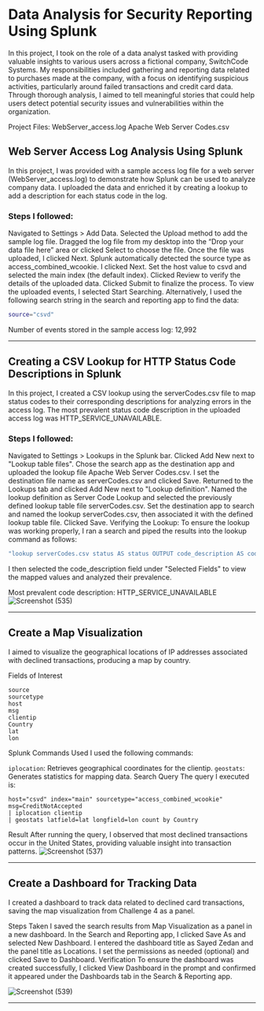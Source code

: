 # Data Analysis for Security Reporting Using Splunk
In this project, I took on the role of a data analyst tasked with providing valuable insights to various users across a fictional company, SwitchCode Systems. My responsibilities included gathering and reporting data related to purchases made at the company, with a focus on identifying suspicious activities, particularly around failed transactions and credit card data. Through thorough analysis, I aimed to tell meaningful stories that could help users detect potential security issues and vulnerabilities within the organization.

Project Files:
WebServer_access.log
Apache Web Server Codes.csv


## Web Server Access Log Analysis Using Splunk


In this project, I was provided with a sample access log file for a web server (WebServer_access.log) to demonstrate how Splunk can be used to analyze company data. I uploaded the data and enriched it by creating a lookup to add a description for each status code in the log.

### **Steps I followed:**


Navigated to Settings > Add Data.
Selected the Upload method to add the sample log file.
Dragged the log file from my desktop into the “Drop your data file here” area or clicked Select to choose the file.
Once the file was uploaded, I clicked Next.
Splunk automatically detected the source type as access_combined_wcookie.
I clicked Next.
Set the host value to csvd and selected the main index (the default index).
Clicked Review to verify the details of the uploaded data.
Clicked Submit to finalize the process.
To view the uploaded events, I selected Start Searching. Alternatively, I used the following search string in the search and reporting app to find the data:
```bash
source="csvd"
```
Number of events stored in the sample access log: 12,992



----------------------------------------------------------------------------------------------------------------------



## **Creating a CSV Lookup for HTTP Status Code Descriptions in Splunk**


In this project, I created a CSV lookup using the serverCodes.csv file to map status codes to their corresponding descriptions for analyzing errors in the access log. The most prevalent status code description in the uploaded access log was HTTP_SERVICE_UNAVAILABLE.

### **Steps I followed:**

Navigated to Settings > Lookups in the Splunk bar.
Clicked Add New next to "Lookup table files".
Chose the search app as the destination app and uploaded the lookup file Apache Web Server Codes.csv. I set the destination file name as serverCodes.csv and clicked Save.
Returned to the Lookups tab and clicked Add New next to "Lookup definition".
Named the lookup definition as Server Code Lookup and selected the previously defined lookup table file serverCodes.csv.
Set the destination app to search and named the lookup serverCodes.csv, then associated it with the defined lookup table file.
Clicked Save.
Verifying the Lookup:
To ensure the lookup was working properly, I ran a search and piped the results into the lookup command as follows:
```bash
"lookup serverCodes.csv status AS status OUTPUT code_description AS code_description"
```
I then selected the code_description field under "Selected Fields" to view the mapped values and analyzed their prevalence.

Most prevalent code description: HTTP_SERVICE_UNAVAILABLE
![Screenshot (535)](https://github.com/user-attachments/assets/e8f58559-2824-4883-95cc-eb2eff559886)

------------------------------------------------------------------------------------------------------------------------------------------------------------------

## Create a Map Visualization

I aimed to visualize the geographical locations of IP addresses associated with declined transactions, producing a map by country.

Fields of Interest
```
source
sourcetype
host
msg
clientip
Country
lat
lon
```
Splunk Commands Used
I used the following commands:

```iplocation```: Retrieves geographical coordinates for the clientip.
```geostats```: Generates statistics for mapping data.
Search Query
The query I executed is:
```
host="csvd" index="main" sourcetype="access_combined_wcookie" msg=CreditNotAccepted
| iplocation clientip
| geostats latfield=lat longfield=lon count by Country
```
Result
After running the query, I observed that most declined transactions occur in the United States, providing valuable insight into transaction patterns.
![Screenshot (537)](https://github.com/user-attachments/assets/f65483a6-ba69-4af6-aaf7-212b39acba7d)

---------------------------------------------------------------------------------------------

## Create a Dashboard for Tracking Data

I created a dashboard to track data related to declined card transactions, saving the map visualization from Challenge 4 as a panel.

Steps Taken
I saved the search results from  Map Visualization as a panel in a new dashboard.
In the Search and Reporting app, I clicked Save As and selected New Dashboard.
I entered the dashboard title as Sayed Zedan and the panel title as Locations.
I set the permissions as needed (optional) and clicked Save to Dashboard.
Verification
To ensure the dashboard was created successfully, I clicked View Dashboard in the prompt and confirmed it appeared under the Dashboards tab in the Search & Reporting app.


![Screenshot (539)](https://github.com/user-attachments/assets/f0e7192a-650b-4674-9bde-5332d0b4167b)

------------------------------------------------------------------------------------------------------------------------------------





